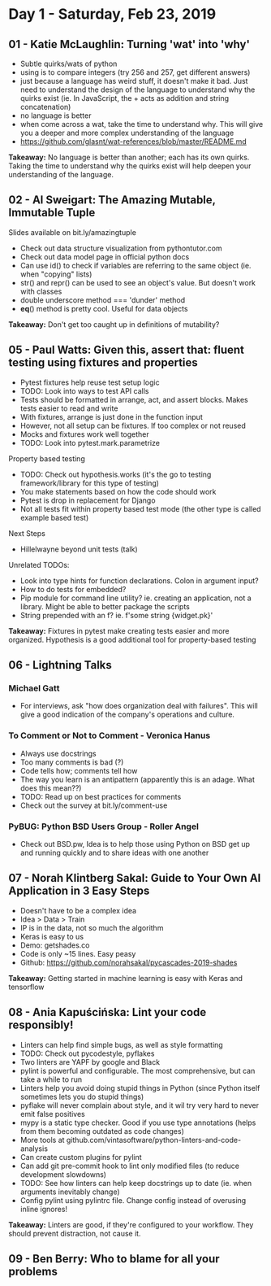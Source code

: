 # Day 1 - Saturday, Feb 23, 2019
## 01 - Katie McLaughlin: Turning 'wat' into 'why'

- Subtle quirks/wats of python
- using is to compare integers (try 256 and 257, get different answers)
- just because a language has weird stuff, it doesn't make it bad. Just need to understand the design of the language to understand why the quirks exist (ie. In JavaScript, the + acts as addition and string concatenation)
- no language is better
- when come across a wat, take the time to understand why. This will give you a deeper and more complex understanding of the language
- https://github.com/glasnt/wat-references/blob/master/README.md

**Takeaway:** No language is better than another; each has its own quirks. Taking the time to understand why the quirks exist will help deepen your understanding of the language. 

## 02 - Al Sweigart: The Amazing Mutable, Immutable Tuple

Slides available on bit.ly/amazingtuple

+ Check out data structure visualization from pythontutor.com
+ Check out data model page in official python docs
+ Can use id() to check if variables are referring to the same object (ie. when "copying" lists)
+ str() and repr() can be used to see an object's value. But doesn't work with classes
+ double underscore method === 'dunder' method
+ __eq__() method is pretty cool. Useful for data objects

**Takeaway:** Don't get too caught up in definitions of mutability?

## 05 - Paul Watts: Given this, assert that: fluent testing using fixtures and properties

+ Pytest fixtures help reuse test setup logic
+ TODO: Look into ways to test API calls
+ Tests should be formatted in arrange, act, and assert blocks. Makes tests easier to read and write
+ With fixtures, arrange is just done in the function input
+ However, not all setup can be fixtures. If too complex or not reused
+ Mocks and fixtures work well together
+ TODO: Look into pytest.mark.parametrize

Property based testing
+ TODO: Check out hypothesis.works (it's the go to testing framework/library for this type of testing)
+ You make statements based on how the code should work
+ Pytest is drop in replacement for Django
+ Not all tests fit within property based test mode (the other type is called example based test)

Next Steps
+ Hillelwayne beyond unit tests (talk)

Unrelated TODOs:
+ Look into type hints for function declarations. Colon in argument input?
+ How to do tests for embedded?
+ Pip module for command line utility? ie. creating an application, not a library. Might be able to better package the scripts
+ String prepended with an f? ie. f'some string {widget.pk}'

**Takeaway:** Fixtures in pytest make creating tests easier and more organized. Hypothesis is a good additional tool for property-based testing

## 06 - Lightning Talks

### Michael Gatt

+ For interviews, ask "how does organization deal with failures". This will give a good indication of the company's operations and culture.

### To Comment or Not to Comment - Veronica Hanus

+ Always use docstrings
+ Too many comments is bad (?)
+ Code tells how; comments tell how
+ The way you learn is an antipattern (apparently this is an adage. What does this mean??)
+ TODO: Read up on best practices for comments
+ Check out the survey at bit.ly/comment-use

### PyBUG: Python BSD Users Group - Roller Angel

+ Check out BSD.pw, Idea is to help those using Python on BSD get up and running quickly and to share ideas with one another

## 07 - Norah Klintberg Sakal: Guide to Your Own AI Application in 3 Easy Steps

+ Doesn't have to be a complex idea
+ Idea > Data > Train
+ IP is in the data, not so much the algorithm
+ Keras is easy to us
+ Demo: getshades.co
+ Code is only ~15 lines. Easy peasy
+ Github: https://github.com/norahsakal/pycascades-2019-shades

**Takeaway:** Getting started in machine learning is easy with Keras and tensorflow 

## 08 - Ania Kapuścińska: Lint your code responsibly!

- Linters can help find simple bugs, as well as style formatting
- TODO: Check out pycodestyle, pyflakes
- Two linters are YAPF by google and Black
- pylint is powerful and configurable. The most comprehensive, but can take a while to run
- Linters help you avoid doing stupid things in Python (since Python itself sometimes lets you do stupid things)
- pyflake will never complain about style, and it wil try very hard to never emit false positives
- mypy is a static type checker. Good if you use type annotations (helps from them becoming outdated as code changes)
- More tools at github.com/vintasoftware/python-linters-and-code-analysis
- Can create custom plugins for pylint
- Can add git pre-commit hook to lint only modified files (to reduce development slowdowns)
- TODO: See how linters can help keep docstrings up to date (ie. when arguments inevitably change)
- Config pylint using pylintrc file. Change config instead of overusing inline ignores!

**Takeaway:** Linters are good, if they're configured to your workflow. They should prevent distraction, not cause it. 

## 09 - Ben Berry: Who to blame for all your problems
